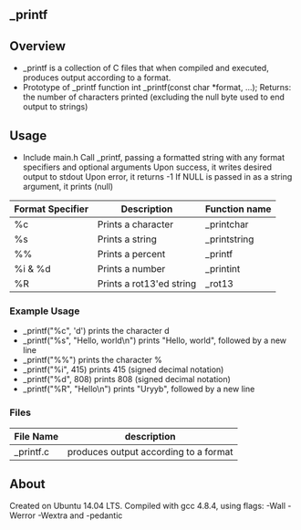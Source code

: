 ## _printf
## Overview
- _printf is a collection of C files that when compiled and executed, produces output according to a format.
- Prototype of _printf function int _printf(const char *format, ...); Returns: the number of characters printed (excluding the null byte used to end output to strings)
## Usage
- Include main.h Call _printf, passing a formatted string with any format specifiers and optional arguments Upon success, it writes desired output to stdout
Upon error, it returns -1 If NULL is passed in as a string argument, it prints (null) 

|Format Specifier |Description	            |Function name   |
|-----------------|-------------------------|----------------|
|  %c	          | Prints a character      |	_printchar   |
|  %s             |Prints a string          |	_printstring |
|  %%	          |Prints a percent         |	_printf      |
|  %i & %d	  |Prints a number          |	_printint    |
|  %R             |Prints a rot13'ed string |    _rot13      |
### Example Usage
- _printf("%c", 'd') prints the character d
- _printf("%s", "Hello, world\n") prints "Hello, world", followed by a new line
- _printf("%%") prints the character %
- _printf("%i", 415) prints 415 (signed decimal notation)
- _printf("%d", 808) prints 808 (signed decimal notation)
- _printf("%R", "Hello\n") prints "Uryyb", followed by a new line
### Files
| File Name     |           description                                        |
| ------------- |--------------------------------------------------------------|
| _printf.c     |	produces output according to a format                  || helper_funcs.c|	File containing functions for specifiers               ||_putchar.c	|       File containing function that writes a char to stdou   ||_more_funcs.c	|       File containing functions for more specifiers          ||holberton.h	|Header file with function prototypes and struct for specifiers|
## About
Created on Ubuntu 14.04 LTS. Compiled with gcc 4.8.4, using flags: -Wall -Werror -Wextra and -pedantic
